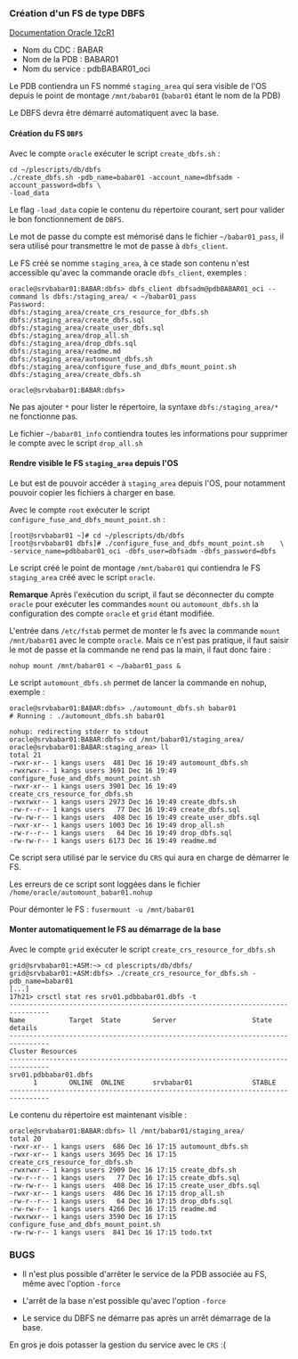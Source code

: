 ###	Création d'un FS de type DBFS

[Documentation Oracle 12cR1](http://docs.oracle.com/database/121/ADLOB/adlob_client.htm#ADLOB45997)

* Nom du CDC : BABAR
* Nom de la PDB : BABAR01
* Nom du service : pdbBABAR01_oci

Le PDB contiendra un FS nommé `staging_area` qui sera visible de l'OS depuis le
point de montage `/mnt/babar01` (`babar01` étant le nom de la PDB)

Le DBFS devra être démarré automatiquent avec la base.

#### Création du FS `DBFS`

Avec le compte `oracle` exécuter le script `create_dbfs.sh` :

```
cd ~/plescripts/db/dbfs
./create_dbfs.sh -pdb_name=babar01 -account_name=dbfsadm -account_password=dbfs \
-load_data
```

Le flag `-load_data` copie le contenu du répertoire courant, sert pour valider
le bon fonctionnement de `DBFS`.

Le mot de passe du compte est mémorisé dans le fichier `~/babar01_pass`, il sera utilisé
pour transmettre le mot de passe à `dbfs_client`.

Le FS créé se nomme `staging_area`, à ce stade son contenu n'est accessible qu'avec
la commande oracle `dbfs_client`, exemples :

```
oracle@srvbabar01:BABAR:dbfs> dbfs_client dbfsadm@pdbBABAR01_oci --command ls dbfs:/staging_area/ < ~/babar01_pass
Password:
dbfs:/staging_area/create_crs_resource_for_dbfs.sh
dbfs:/staging_area/create_dbfs.sql
dbfs:/staging_area/create_user_dbfs.sql
dbfs:/staging_area/drop_all.sh
dbfs:/staging_area/drop_dbfs.sql
dbfs:/staging_area/readme.md
dbfs:/staging_area/automount_dbfs.sh
dbfs:/staging_area/configure_fuse_and_dbfs_mount_point.sh
dbfs:/staging_area/create_dbfs.sh

oracle@srvbabar01:BABAR:dbfs>
```

Ne pas ajouter `*` pour lister le répertoire, la syntaxe `dbfs:/staging_area/*`
ne fonctionne pas.

Le fichier `~/babar01_info` contiendra toutes les informations pour supprimer le
compte avec le script `drop_all.sh`

#### Rendre visible le FS `staging_area` depuis l'OS

Le but est de pouvoir accéder à `staging_area` depuis l'OS, pour notamment
pouvoir copier les fichiers à charger en base.

Avec le compte `root` exécuter le script `configure_fuse_and_dbfs_mount_point.sh` :

```
[root@srvbabar01 ~]# cd ~/plescripts/db/dbfs
[root@srvbabar01 dbfs]# ./configure_fuse_and_dbfs_mount_point.sh	\
-service_name=pdbbabar01_oci -dbfs_user=dbfsadm -dbfs_password=dbfs
```

Le script créé le point de montage `/mnt/babar01` qui contiendra le FS `staging_area`
créé avec le script `oracle`.

**Remarque** Après l'exécution du script, il faut se déconnecter du compte `oracle`
pour exécuter les commandes `mount` ou `automount_dbfs.sh` la configuration des
compte `oracle` et `grid` étant modifiée.

L'entrée dans `/etc/fstab` permet de monter le fs avec la commande `mount /mnt/babar01`
avec le compte `oracle`. Mais ce n'est pas pratique, il faut saisir le mot de
passe et la commande ne rend pas la main, il faut donc faire :
```
nohup mount /mnt/babar01 < ~/babar01_pass &
```

Le script `automount_dbfs.sh` permet de lancer la commande en nohup, exemple :
```
oracle@srvbabar01:BABAR:dbfs> ./automount_dbfs.sh babar01
# Running : ./automount_dbfs.sh babar01

nohup: redirecting stderr to stdout
oracle@srvbabar01:BABAR:dbfs> cd /mnt/babar01/staging_area/
oracle@srvbabar01:BABAR:staging_area> ll
total 21
-rwxr-xr-- 1 kangs users  481 Dec 16 19:49 automount_dbfs.sh
-rwxrwxr-- 1 kangs users 3691 Dec 16 19:49 configure_fuse_and_dbfs_mount_point.sh
-rwxr-xr-- 1 kangs users 3901 Dec 16 19:49 create_crs_resource_for_dbfs.sh
-rwxrwxr-- 1 kangs users 2973 Dec 16 19:49 create_dbfs.sh
-rw-r--r-- 1 kangs users   77 Dec 16 19:49 create_dbfs.sql
-rw-rw-r-- 1 kangs users  408 Dec 16 19:49 create_user_dbfs.sql
-rwxr-xr-- 1 kangs users 1003 Dec 16 19:49 drop_all.sh
-rw-r--r-- 1 kangs users   64 Dec 16 19:49 drop_dbfs.sql
-rw-rw-r-- 1 kangs users 6173 Dec 16 19:49 readme.md
```

Ce script sera utilisé par le service du `CRS` qui aura en charge de démarrer le
FS.

Les erreurs de ce script sont loggées dans le fichier `/home/oracle/automount_babar01.nohup`

Pour démonter le FS : `fusermount -u /mnt/babar01`

#### Monter automatiquement le FS au démarrage de la base

Avec le compte `grid` exécuter le script `create_crs_resource_for_dbfs.sh`
```
grid@srvbabar01:+ASM:~> cd plescripts/db/dbfs/
grid@srvbabar01:+ASM:dbfs> ./create_crs_resource_for_dbfs.sh -pdb_name=babar01
[...]
17h21> crsctl stat res srv01.pdbbabar01.dbfs -t
--------------------------------------------------------------------------------
Name           Target  State        Server                   State details
--------------------------------------------------------------------------------
Cluster Resources
--------------------------------------------------------------------------------
srv01.pdbbabar01.dbfs
      1        ONLINE  ONLINE       srvbabar01               STABLE
--------------------------------------------------------------------------------
```

Le contenu du répertoire est maintenant visible :

```
oracle@srvbabar01:BABAR:dbfs> ll /mnt/babar01/staging_area/
total 20
-rwxr-xr-- 1 kangs users  686 Dec 16 17:15 automount_dbfs.sh
-rwxr-xr-- 1 kangs users 3695 Dec 16 17:15 create_crs_resource_for_dbfs.sh
-rwxrwxr-- 1 kangs users 2909 Dec 16 17:15 create_dbfs.sh
-rw-r--r-- 1 kangs users   77 Dec 16 17:15 create_dbfs.sql
-rw-rw-r-- 1 kangs users  408 Dec 16 17:15 create_user_dbfs.sql
-rwxr-xr-- 1 kangs users  486 Dec 16 17:15 drop_all.sh
-rw-r--r-- 1 kangs users   64 Dec 16 17:15 drop_dbfs.sql
-rw-rw-r-- 1 kangs users 4266 Dec 16 17:15 readme.md
-rwxrwxr-- 1 kangs users 3590 Dec 16 17:15 configure_fuse_and_dbfs_mount_point.sh
-rw-rw-r-- 1 kangs users  841 Dec 16 17:15 todo.txt
```

### BUGS

* Il n'est plus possible d'arrêter le service de la PDB associée au FS, même
avec l'option `-force`

* L'arrêt de la base n'est possible qu'avec l'option `-force`

* Le service du DBFS ne démarre pas après un arrêt démarrage de la base.

En gros je dois potasser la gestion du service avec le `CRS` :(
